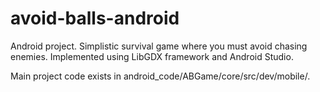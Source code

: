 # avoid-balls-android
Android project. Simplistic survival game where you must avoid chasing enemies.
Implemented using LibGDX framework and Android Studio.

Main project code exists in android_code/ABGame/core/src/dev/mobile/.
